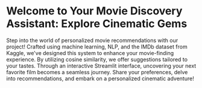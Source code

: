 
# Welcome to Your Movie Discovery Assistant: Explore Cinematic Gems

Step into the world of personalized movie recommendations with our project! Crafted using machine learning, NLP, and the IMDb dataset from Kaggle, we've designed this system to enhance your movie-finding experience. By utilizing cosine similarity, we offer suggestions tailored to your tastes. Through an interactive Streamlit interface, uncovering your next favorite film becomes a seamless journey. Share your preferences, delve into recommendations, and embark on a personalized cinematic adventure!

